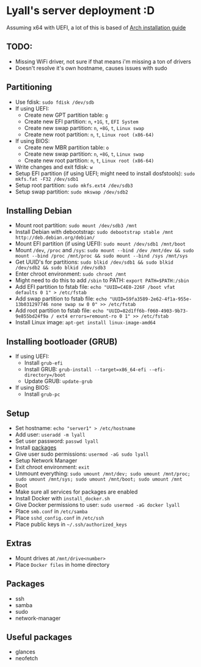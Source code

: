 # Lyall's server deployment :D
Assuming x64 with UEFI, a lot of this is based of [Arch installation guide](https://wiki.archlinux.org/title/Installation_guide)

## TODO:
* Missing WiFi driver, not sure if that means i'm missing a ton of drivers
* Doesn't resolve it's own hostname, causes issues with sudo

## Partitioning
* Use fdisk: `sudo fdisk /dev/sdb`
* If using UEFI:
  * Create new GPT partition table: `g`
  * Create new EFI partition: `n`, `+1G`, `t`, `EFI System`
  * Create new swap partition: `n`, `+8G`, `t`, `Linux swap`
  * Create new root partition: `n`, `t`, `Linux root (x86-64)`
* If using BIOS:
  * Create new MBR partition table: `o`
  * Create new swap partition: `n`, `+8G`, `t`, `Linux swap`
  * Create new root partition: `n`, `t`, `Linux root (x86-64)`
* Write changes and exit fdisk: `w`
* Setup EFI partition (if using UEFI; might need to install dosfstools): `sudo mkfs.fat -F32 /dev/sdb1` 
* Setup root partition: `sudo mkfs.ext4 /dev/sdb3`
* Setup swap partition: `sudo mkswap /dev/sdb2`

## Installing Debian
* Mount root partition: `sudo mount /dev/sdb3 /mnt`
* Install Debian with debootstrap: `sudo debootstrap stable /mnt http://deb.debian.org/debian/`
* Mount EFI partition (if using UEFI): `sudo mount /dev/sdb1 /mnt/boot`
* Mount `/dev`, `/proc` and `/sys`: `sudo mount --bind /dev /mnt/dev && sudo mount --bind /proc /mnt/proc && sudo mount --bind /sys /mnt/sys`
* Get UUID's for partitions: `sudo blkid /dev/sdb1 && sudo blkid /dev/sdb2 && sudo blkid /dev/sdb3`
* Enter chroot environment: `sudo chroot /mnt`
* Might need to do this to add `/sbin` to PATH: `export PATH=$PATH:/sbin`
* Add EFI partition to fstab file: `echo "UUID=C4E0-226F /boot vfat defaults 0 1" > /etc/fstab`
* Add swap partition to fstab file: `echo "UUID=59fa3589-2e62-4f1a-955e-13b031297746 none swap sw 0 0" >> /etc/fstab`
* Add root partition to fstab file: `echo "UUID=82d1ff6b-f060-4903-9b73-9e855bd24f9a / ext4 errors=remount-ro 0 1" >> /etc/fstab`
* Install Linux image: `apt-get install linux-image-amd64`

## Installing bootloader (GRUB)
* If using UEFI:
  * Install `grub-efi`
  * Install GRUB: `grub-install --target=x86_64-efi --efi-directory=/boot`
  * Update GRUB: `update-grub`
* If using BIOS:
  * Install `grub-pc`

## Setup
* Set hostname: `echo "server1" > /etc/hostname`
* Add user: `useradd -m lyall`
* Set user password: `passwd lyall`
* Install [packages](#packages)
* Give user sudo permissions: `usermod -aG sudo lyall`
* Setup Network Manager
* Exit chroot environment: `exit`
* Unmount everything: `sudo umount /mnt/dev; sudo umount /mnt/proc; sudo umount /mnt/sys; sudo umount /mnt/boot; sudo umount /mnt`
* Boot
* Make sure all services for packages are enabled
* Install Docker with `install_docker.sh`
* Give Docker permissions to user: `sudo usermod -aG docker lyall`
* Place `smb.conf` in `/etc/samba`
* Place `sshd_config.conf` in `/etc/ssh`
* Place public keys in `~/.ssh/authorized_keys`

## Extras
* Mount drives at `/mnt/drive<number>`
* Place `Docker files` in home directory

## Packages
* ssh
* samba
* sudo
* network-manager

## Useful packages
* glances
* neofetch